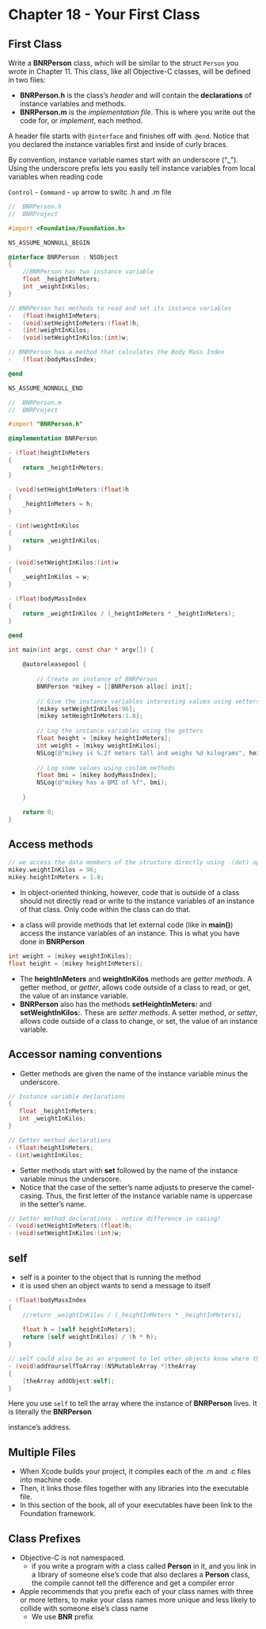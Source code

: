 # Chapter 18 - Your First Class

## First Class

Write a **BNRPerson** class, which will be similar to the struct `Person` you wrote in Chapter 11. This class, like all Objective-C classes, will be defined in two files:

-   **BNRPerson.h** is the class’s *header* and will contain the **declarations** of instance variables and methods.
-   **BNRPerson.m** is the *implementation file*. This is where you write out the code for, or *implement*, each method.



A header file starts with `@interface` and finishes off with` @end`. Notice that you declared the instance variables first and inside of curly braces.



By convention, instance variable names start with an underscore (“_”). Using the underscore prefix lets you easily tell instance variables from local variables when reading code



`Control` - `Command` - `up` arrow to switc .h and .m file

```objective-c
//  BNRPerson.h
//  BNRProject

#import <Foundation/Foundation.h>

NS_ASSUME_NONNULL_BEGIN

@interface BNRPerson : NSObject
{
	//BNRPerson has two instance variable
	float _heightInMeters;
	int _weightInKilos;
}

// BNRPerson has methods to read and set its instance variables
- 	(float)heightInMeters;
- 	(void)setHeightInMeters:(float)h;
- 	(int)weightInKilos;
- 	(void)setWeightInKilos:(int)w;

// BNRPerson has a method that calculates the Body Mass Index
- 	(float)bodyMassIndex;

@end

NS_ASSUME_NONNULL_END

```

```objective-c
//  BNRPerson.m
//  BNRProject

#import "BNRPerson.h"

@implementation BNRPerson

- (float)heightInMeters
{
	return _heightInMeters;
}

- (void)setHeightInMeters:(float)h
{
	_heightInMeters = h;
}

- (int)weightInKilos
{
	return _weightInKilos;
}

- (void)setWeightInKilos:(int)w
{
	_weightInKilos = w;
}

- (float)bodyMassIndex
{
	return _weightInKilos / (_heightInMeters * _heightInMeters);
}

@end
```



```objective-c
int main(int argc, const char * argv[]) {
    
	@autoreleasepool {
	    
		// Create an instance of BNRPerson
		BNRPerson *mikey = [[BNRPerson alloc] init];
		
		// Give the instance variables interesting values using setters
		[mikey setWeightInKilos:96];
		[mikey setHeightInMeters:1.8];
		
		// Log the instance variables using the getters
		float height = [mikey heightInMeters];
		int weight = [mikey weightInKilos];
		NSLog(@"mikey is %.2f meters tall and weighs %d kilograms", height, weight);
		
		// Log some values using custom methods
		float bmi = [mikey bodyMassIndex];
		NSLog(@"mikey has a BMI of %f", bmi);
		
	}
	
	return 0;
}

```



## Access methods

```objective-c
// we access the data members of the structure directly using .(dot) opreate
mikey.weightInKilos = 96; 
mikey.heightInMeters = 1.8;

```

-   In object-oriented thinking, however, code that is outside of a class should not directly read or write to the instance variables of an instance of that class. Only code within the class can do that.

-   a class will provide methods that let external code (like in **main()**) access the instance variables of an instance. This is what you have done in **BNRPerson**

```objective-c
int weight = [mikey weightInKilos]; 
float height = [mikey heightInMeters];
```

-   The **heightInMeters** and **weightInKilos** methods are *getter methods*. A getter method, or *getter*, allows code outside of a class to read, or get, the value of an instance variable.
-   **BNRPerson** also has the methods **setHeightInMeters:** and **setWeightInKilos:**. These are *setter methods*. A setter method, or *setter*, allows code outside of a class to change, or set, the value of an instance variable.



## Accessor naming conventions

-   Getter methods are given the name of the instance variable minus the underscore.

```objective-c
// Instance variable declarations
{
   float _heightInMeters;
   int _weightInKilos;
}

// Getter method declarations 
- (float)heightInMeters;
- (int)weightInKilos;

```



-   Setter methods start with **set** followed by the name of the instance variable minus the underscore. 
-   Notice that the case of the setter’s name adjusts to preserve the camel-casing. Thus, the first letter of the instance variable name is uppercase in the setter’s name.

```objective-c
// Setter method declarations - notice difference in casing! 
- (void)setHeightInMeters:(float)h;
- (void)setWeightInKilos:(int)w;

```



## self

-   self is a pointer to the object that is running the method 
-   it is used shen an object wants to send a message to itself

```objective-c
- (float)bodyMassIndex
{
    //return _weightInKilos / (_heightInMeters * _heightInMeters);
    
    float h = [self heightInMeters];
    return [self weightInKilos] / (h * h);
}

// self could also be as an argument to let other objects know where the current object is
- (void)addYourselfToArray:(NSMutableArray *)theArray
{
    [theArray addObject:self];
}

```

Here you use `self` to tell the array where the instance of **BNRPerson** lives. It is literally the **BNRPerson**

instance’s address.



## Multiple Files

-   When Xcode builds your project, it compiles each of the .m and .c files into machine code.
-   Then, it links those files together with any libraries into the executable file. 
-   In this section of the book, all of your executables have been link to the Foundation framework.



## Class Prefixes

-   Objective-C is not namespaced. 
    -    if you write a program with a class called **Person** in it, and you link in a library of someone else’s code that also declares a **Person** class, the compile cannot tell the difference and get a compiler error
-   Apple recommends that you prefix each of your class names with three or more letters, to make your class names more unique and less likely to collide with someone else’s class name
    -   We use **BNR** prefix



